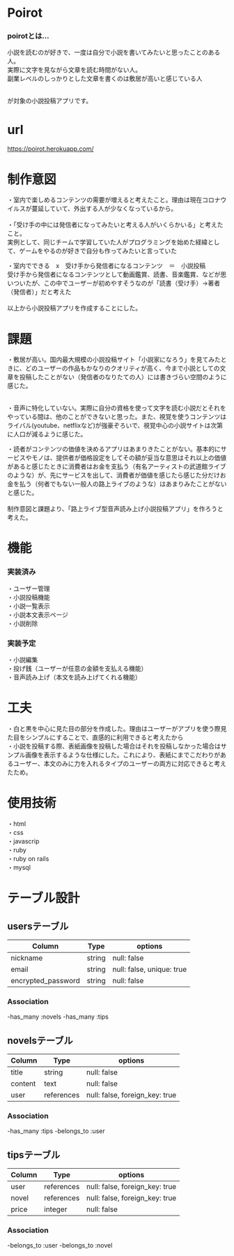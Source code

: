 # Poirot
### poirotとは…
小説を読むのが好きで、一度は自分で小説を書いてみたいと思ったことのある人。<br>
実際に文字を見ながら文章を読む時間がない人。<br>
副業レベルのしっかりとした文章を書くのは敷居が高いと感じている人<br><br>

が対象の小説投稿アプリです。

# url
https://poirot.herokuapp.com/

# 制作意図
・室内で楽しめるコンテンツの需要が増えると考えたこと。理由は現在コロナウイルスが蔓延していて、外出する人が少なくなっているから。<br><br>
・「受け手の中には発信者になってみたいと考える人がいくらかいる」と考えたこと。<br>実例として、同じチームで学習していた人がプログラミングを始めた経緯として、ゲームをやるのが好きで自分も作ってみたいと言っていた

・室内でできる　x　受け手から発信者になるコンテンツ　＝　小説投稿<br>
受け手から発信者になるコンテンツとして動画鑑賞、読書、音楽鑑賞、などが思いついたが、この中でユーザーが初めやすそうなのが「読書（受け手）→著者（発信者）」だと考えた<br><br>
以上から小説投稿アプリを作成することにした。

# 課題
・敷居が高い。国内最大規模の小説投稿サイト「小説家になろう」を見てみたときに、どのユーザーの作品もかなりのクオリティが高く、今まで小説としての文章を投稿したことがない（発信者のなりたての人）には書きづらい空間のように感じた。<br><br>

・音声に特化していない。実際に自分の資格を使って文字を読む小説だとそれをやっている間は、他のことができないと思った。また、視覚を使うコンテンツはライバル(youtube、netflixなど)が強豪ぞろいで、視覚中心の小説サイトは次第に人口が減るように感じた。<br>

・読者がコンテンツの価値を決めるアプリはあまりきたことがない。基本的にサービスやモノは、提供者が価格設定をしてその額が妥当な意思はそれ以上の価値があると感じたときに消費者はお金を支払う（有名アーティストの武道館ライブのような）が、先にサービスを出して、消費者が価値を感じたら感じた分だけお金を払う（何者でもない一般人の路上ライブのような）はあまりみたことがないと感じた。<br><br>
制作意図と課題より、「路上ライブ型音声読み上げ小説投稿アプリ」を作ろうと考えた。

# 機能
### 実装済み
・ユーザー管理<br>
・小説投稿機能<br>
・小説一覧表示<br>
・小説本文表示ページ<br>
・小説削除<br>
### 実装予定
・小説編集<br>
・投げ銭（ユーザーが任意の金額を支払える機能）<br>
・音声読み上げ（本文を読み上げてくれる機能）<br>

# 工夫
・白と黒を中心に見た目の部分を作成した。理由はユーザーがアプリを使う際見た目をシンプルにすることで、直感的に利用できると考えたから<br>
・小説を投稿する際、表紙画像を投稿した場合はそれを投稿しなかった場合はサンプル画像を表示するような仕様にした。これにより、表紙にまでこだわりがあるユーザー、本文のみに力を入れるタイプのユーザーの両方に対応できると考えたため。

# 使用技術
・html<br>
・css  
・javascrip  
・ruby  
・ruby on rails  
・mysql  

# テーブル設計

## usersテーブル

| Column             | Type   | options                   |
| ------------------ | ------ | ------------------------- |
| nickname           | string | null: false               |
| email              | string | null: false, unique: true |
| encrypted_password | string | null: false               |

### Association
-has_many :novels
-has_many :tips

## novelsテーブル

| Column             | Type       | options                        |
| ------------------ | ---------- | ------------------------------ |
| title              | string     | null: false                    |
| content            | text       | null: false                    |
| user               | references | null: false, foreign_key: true |

### Association
-has_many :tips
-belongs_to :user

## tipsテーブル

| Column             | Type       | options                        |
| ------------------ | ---------- | ------------------------------ |
| user               | references | null: false, foreign_key: true |
| novel              | references | null: false, foreign_key: true |
| price              | integer    | null: false                    |

### Association
-belongs_to :user
-belongs_to :novel
